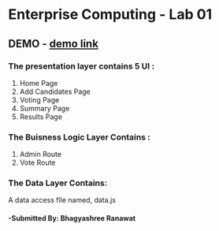 # Enterprise Computing - Lab 01
## DEMO - [demo link](https://pollstimulaltor.herokuapp.com/)

### The presentation layer contains 5 UI :
  1. Home Page
  2. Add Candidates Page
  3. Voting Page
  4. Summary Page
  5. Results Page
  
### The Buisness Logic Layer Contains :
  1. Admin Route
  2. Vote Route
  
### The Data Layer Contains:
  A data access file named, data.js
  
  #### -Submitted By: Bhagyashree Ranawat

